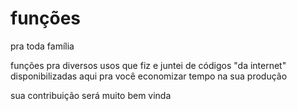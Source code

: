 # funções
pra toda família

funções pra diversos usos que fiz e juntei de códigos "da internet" disponibilizadas aqui pra você economizar tempo na sua produção

sua contribuição será muito bem vinda
